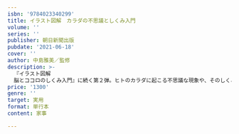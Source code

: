 ```yaml
---
isbn: '9784023340299'
title: イラスト図解　カラダの不思議としくみ入門
volume: ''
series: ''
publisher: 朝日新聞出版
pubdate: '2021-06-18'
cover: ''
author: 中島雅美／監修
description: >-
  『イラスト図解
  脳とココロのしくみ入門』に続く第２弾。ヒトのカラダに起こる不思議な現象や、そのしくみをイラスト図解＋文でやさしく解説。生理学の基礎知識から、カラダに「いいこと」の謎、「だるさ・疲れ」のワケなどひとつ一つ紐解いていく。第１部　カラダの不思議を知る基本１　私たちのカラダをつくる細胞系基本２　骨・筋肉がカラダをつくる運動系基本３　私たちのカラダをつなぐ神経系基本４　見る・聞く・嗅ぐ感覚器系基本５　私たちのアラダをめぐる循環器系基本６　生命活動の要、呼吸器系基本７　栄養を取り込む消化器系基本８　必要ないものを出す腎・泌尿器系基本９　さまざまなホルモンを司る内分泌系基本10　命ができる場所、生殖器系第２部　カラダの不思議を解く〇カラダに「いいこと」の謎を解く寒いとき、なぜ「首」とつく場所を温めるといいの？／目がよくなる方法はある？／水は１日にどのくらいとるといい？／日焼けをするとポロポロ皮がむけるのはなぜ？／眠っている間に記憶が整理されるって本当？／スキンシップは必要？／血液がサラサラってどんな状態？／骨を丈夫にするにはどうしたらいい？／マスクをしていると肺が鍛えられる？／体温が高い人のほうが風邪を引かないのって本当？／免疫力を上げたい！　なｄ〇カラダの「困った」の謎を解くコレステロール値が高いと何がいけないの？／花粉症になる人、ならない人の違いは？／大切な場面で汗がダラーッと止まらない(汗)／夕方になると靴がキツくなるのはなぜ？／カラダがだるいってどういう状態？／肩こりがツライ…スマホのせい？／最近対策とウイルス対策、何が違う？／ウイルスってどうやってカラダに侵入する？／虫歯の「虫」って何？／猫舌を治す方法はある？／なぜ急に足がつるの？／ニキビができるわけは？／しゃっくりが出るのはなぜ？／大量のトウガラシ、それでも平気な舌って？／ストレスはカラダに悪いといわれるけれど…／大腸の病気が増えているっていうけれど…　など〇カラダの不思議な「あの」できごと運動神経は遺伝する？／「あくび」がうつるのはなぜ？／大食いの人の胃は何がすごいのか？／お腹いっぱいなのに「別腹」で食べられる…／だ液が原因で肺炎になるって本当？／乳酸菌飲料の菌のはたらきは？／緊張したときのドキドキを抑えるには？／食後に運動をするとお腹が痛くなるのはなぜ？／「体感温度」ってなに？／旅行に行くとなぜか便秘になる…／なぜ涙が出てくるの？　など〇老化の謎を解く年をとると声が低くなるのはなぜ？／すぐ泣いちゃうのはなぜ？／忘れっぽくなるのはなぜ？／高音が聞こえづらくなるのはなぜ？／早起きになるのはなぜ？／尿もれしやすくなるのはなぜ？／人の寿命はどこまでのびる？　など
price: '1300'
genre: ''
target: 実用
format: 単行本
content: 家事

---
```

